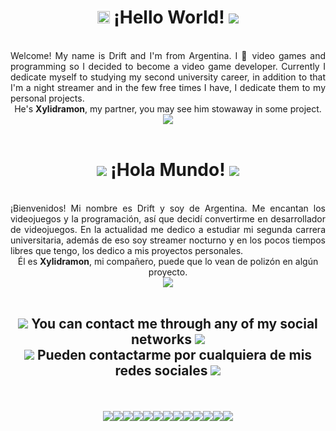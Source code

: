 <div align="center"><h1><img src="https://em-content.zobj.net/source/microsoft-teams/363/blue-heart_1f499.png" style="width: 20px; height: auto;"> ¡Hello World! <img src="https://cdn.discordapp.com/attachments/860647425000472586/916969244271476746/heart.png"></h1>
  </div> <br>
<div align="justify">
Welcome! My name is Drift and I'm from Argentina. I 💙 video games and programming so I decided to become a video game developer. Currently I dedicate myself to studying my second university career, in addition to that I'm a night streamer and in the few free times I have, I dedicate them to my personal projects.<br>
</div>
<div align="center">
He's <b>Xylidramon</b>, my partner, you may see him stowaway in some project.<br>
<img src="https://cdn.discordapp.com/attachments/860647425000472586/952698651325628526/Xylidramon_HELLO.gif">
</div><br>

<div align="center"><h1><img src="https://cdn.discordapp.com/attachments/860647425000472586/916969244271476746/heart.png"> ¡Hola Mundo! <img src="https://cdn.discordapp.com/attachments/860647425000472586/916969244271476746/heart.png"></h1>
  </div> <br>
<div align="justify">
¡Bienvenidos! Mi nombre es Drift y soy de Argentina. Me encantan los videojuegos y la programación, así que decidí convertirme en desarrollador de videojuegos. En la actualidad me dedico a estudiar mi segunda carrera universitaria, además de eso soy streamer nocturno y en los pocos tiempos libres que tengo, los dedico a mis proyectos personales.<br>
</div>
<div align="center">
Él es <b>Xylidramon</b>, mi compañero, puede que lo vean de polizón en algún proyecto.<br>
<img src="https://cdn.discordapp.com/attachments/860647425000472586/916956070872772648/Xylidramon_HOLA.gif">
</div><br>
<div align="center"><h2><img src="https://cdn.discordapp.com/attachments/860647425000472586/916969244271476746/heart.png"> You can contact me through any of my social networks <img src="https://cdn.discordapp.com/attachments/860647425000472586/916969244271476746/heart.png"><br><img src="https://cdn.discordapp.com/attachments/860647425000472586/916969244271476746/heart.png"> Pueden contactarme por cualquiera de mis redes sociales <img src="https://cdn.discordapp.com/attachments/860647425000472586/916969244271476746/heart.png"></h2><br>
  </div> <br>
  
  
<div align="center"><a target="_blank" href="https://discord.com/invite/3JNFfhy"><img aling="left" src="https://img.icons8.com/clouds/100/000000/discord.png"/></a><a target="_blank" href="https://t.me/Zhraxta"><img aling="left" src="https://img.icons8.com/clouds/100/000000/sent.png"/></a><a target="_blank" href="https://twitter.com/OptimusDrift"><img src="https://img.icons8.com/clouds/100/000000/twitter-circled.png"/></a><a target="_blank" href="https://www.twitch.tv/optimusdrift"><img src="https://img.icons8.com/clouds/100/000000/twitch-wordmark.png"/></a><a target="_blank" href="https://www.instagram.com/optimus_drift/"><img src="https://img.icons8.com/clouds/100/000000/instagram-new--v1.png"/></a><a target="_blank" href="https://www.reddit.com/user/optimusdrift/?sort=new"><img src="https://img.icons8.com/clouds/100/000000/reddit.png"/></a><a target="_blank" href="mailto:optimusdriftinter@gmail.com"><img src="https://img.icons8.com/clouds/100/000000/gmail-new.png"/></a><a target="_blank" href="https://steamcommunity.com/id/optimusdrift/"><img src="https://img.icons8.com/clouds/100/000000/steam.png"/></a><a target="_blank" href="https://ko-fi.com/optimusdrift"><img src="https://img.icons8.com/clouds/100/000000/kawaii-coffee.png"/></a><a target="_blank" href="https://youtube.com/@OptimusDrift"><img aling="left" src="https://img.icons8.com/clouds/100/000000/youtube-play.png"/><a target="_blank" href="https://www.linkedin.com/in/optimusdrift/"><img aling="left" src="https://img.icons8.com/clouds/100/000000/linkedin.png"/><a target="_blank" href="https://www.tiktok.com/@optimusdrifttk"><img aling="left" src="https://img.icons8.com/clouds/100/000000/tiktok.png"/><a target="_blank" href="https://bsky.app/profile/optimusdrift.art"><img aling="left" src="https://img.icons8.com/clouds/100/clouds.png"/></div>
<!--<a href="https://play.google.com/store/apps/developer?id=Brandon+Urigo"><img aling="left" src="https://img.icons8.com/clouds/100/000000/google-play.png"/>--> 
